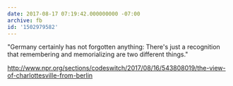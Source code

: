 ```yaml
---
date: 2017-08-17 07:19:42.000000000 -07:00
archive: fb
id: '1502979582'
---
```


"Germany certainly has not forgotten anything: There's just a recognition that remembering and memorializing are two different things."

http://www.npr.org/sections/codeswitch/2017/08/16/543808019/the-view-of-charlottesville-from-berlin
